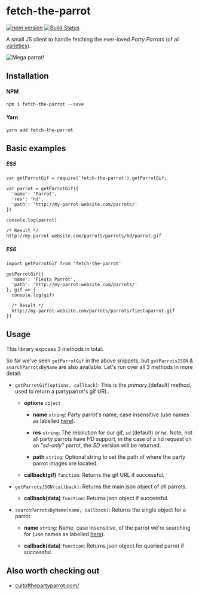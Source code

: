 # fetch-the-parrot

[![npm version](https://badge.fury.io/js/fetch-the-parrot.svg)](https://badge.fury.io/js/fetch-the-parrot)
[![Build Status](https://travis-ci.org/breadadams/fetch-the-parrot.svg?branch=master)](https://travis-ci.org/breadadams/fetch-the-parrot)

A small JS client to handle fetching the ever-loved _Party Parrots_ (of all [varieties](http://cultofthepartyparrot.com/)).

![Mega parrot!](https://g.redditmedia.com/F2mSqRceNQbYdWhAaTo0xy4uR4QxQlBMRFYAn1xrKK4.gif?w=320&s=b2d1e56e82733371048a7e2b6d61b7f8)


## Installation

#### NPM

`npm i fetch-the-parrot --save`

#### Yarn

`yarn add fetch-the-parrot`


## Basic examples

##### ES5

```
var getParrotGif = require('fetch-the-parrot').getParrotGif;

var parrot = getParrotGif({
  'name': 'Parrot',
  'res': 'hd',
  'path': 'http://my-parrot-website.com/parrots/'
})

console.log(parrot)

/* Result */
http://my-parrot-website.com/parrots/parrots/hd/parrot.gif
```

##### ES6

```
import getParrotGif from 'fetch-the-parrot'

getParrotGif({
  'name': 'Fiesta Parrot',
  'path': 'http://my-parrot-website.com/parrots/'
}, gif => {
  console.log(gif)

  /* Result */
  http://my-parrot-website.com/parrots/parrots/fiestaparrot.gif
})
```

## Usage

This library exposes 3 methods in total.

So far we've seen `getParrotGif` in the above snippets, but `getParrotsJSON` & `searchParrotsByName` are also available. Let's run over all 3 methods in more detail:

* `getParrotGif(options, callback)`: This is the _primary_ (default) method, used to return a partyparrot's gif URL.

  * **options** `object`

    * **name** `string`: Party parrot's name, case insensitive (use names as labelled [here](http://cultofthepartyparrot.com/)).

    * **res** `string`: The resolution for our gif, `sd` (default) or `hd`. Note, not all party parrots have _HD_ support, in the case of a hd request on an _"sd-only"_ parrot, the _SD_ version will be returned.

    * **path** `string`: Optional string to set the path of where the party parrot images are located.

  * **callback(gif)** `function`: Returns the gif URL if successful.

* `getParrotsJSON(callback)`: Returns the main json object of _all_ parrots.

  * **callback(data)** `function`: Returns json object if successful.

* `searchParrotsByName(name, callback)`: Returns the single object for a parrot.

  * **name** `string`: Name, case insensitive, of the parrot we're searching for (use names as labelled [here](http://cultofthepartyparrot.com/)).

  * **callback(data)** `function`: Returns json object for queried parrot if successful.


## Also worth checking out

* [cultofthepartyparrot.com/](http://cultofthepartyparrot.com/)